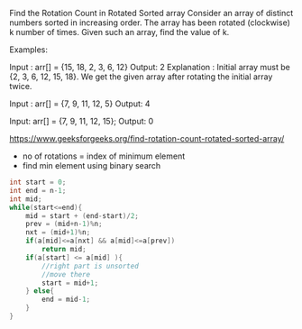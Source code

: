 Find the Rotation Count in Rotated Sorted array
Consider an array of distinct numbers sorted in increasing order. The array has been rotated (clockwise) k number of times. Given such an array, find the value of k.

Examples:

Input : arr[] = {15, 18, 2, 3, 6, 12}
Output: 2
Explanation : Initial array must be {2, 3,
6, 12, 15, 18}. We get the given array after
rotating the initial array twice.

Input : arr[] = {7, 9, 11, 12, 5}
Output: 4

Input: arr[] = {7, 9, 11, 12, 15};
Output: 0

https://www.geeksforgeeks.org/find-rotation-count-rotated-sorted-array/

- no of rotations = index of minimum element
- find min element using binary search

```cpp
int start = 0;
int end = n-1;
int mid;
while(start<=end){
    mid = start + (end-start)/2;
    prev = (mid+n-1)%n;
    nxt = (mid+1)%n;
    if(a[mid]<=a[nxt] && a[mid]<=a[prev])
        return mid;
    if(a[start] <= a[mid] ){
        //right part is unsorted
        //move there
        start = mid+1;
    } else{
        end = mid-1;
    }
}
```
